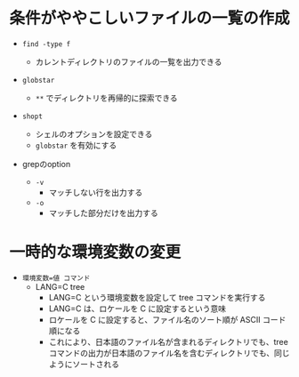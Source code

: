 # 条件がややこしいファイルの一覧の作成
- `find -type f`
    - カレントディレクトリのファイルの一覧を出力できる

- `globstar`
    - `**` でディレクトリを再帰的に探索できる

- `shopt`
    - シェルのオプションを設定できる
    - `globstar` を有効にする

- grepのoption
    - `-v`
        - マッチしない行を出力する
    - `-o`
        - マッチした部分だけを出力する

# 一時的な環境変数の変更
- `環境変数=値 コマンド`
    - LANG=C tree
        - LANG=C という環境変数を設定して tree コマンドを実行する
        - LANG=C は、ロケールを C に設定するという意味
        - ロケールを C に設定すると、ファイル名のソート順が ASCII コード順になる
        - これにより、日本語のファイル名が含まれるディレクトリでも、tree コマンドの出力が日本語のファイル名を含むディレクトリでも、同じようにソートされる
